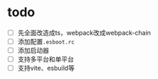 # todo

- [ ] 先全面改造成ts，webpack改成webpack-chain
- [ ] 添加配置`.esboot.rc`
- [ ] 添加启动器
- [ ] 支持多平台和单平台
- [ ] 支持vite、esbuild等
